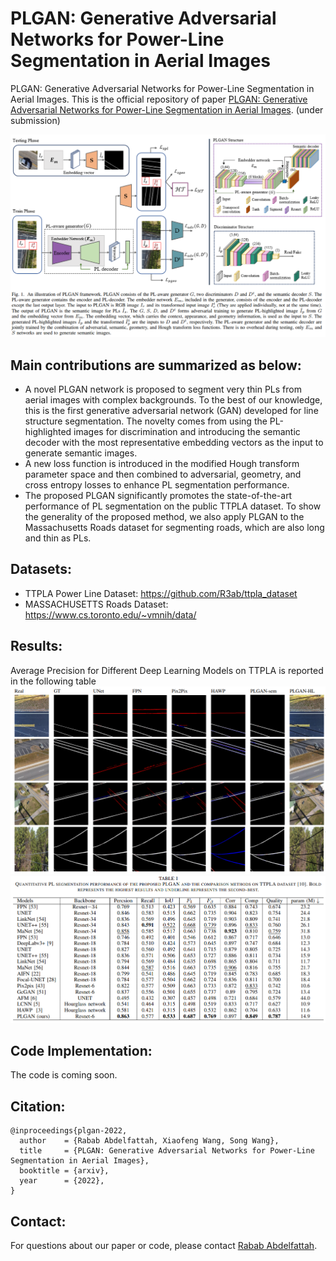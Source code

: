 # PLGAN: Generative Adversarial Networks for Power-Line Segmentation in Aerial Images

PLGAN: Generative Adversarial Networks for Power-Line Segmentation in Aerial Images. 
This is the official repository of paper [PLGAN: Generative Adversarial Networks for Power-Line Segmentation in Aerial Images](https://arxiv.org/abs/2204.07243). (under submission)

![Screenshot](PLGAN.png)

## Main contributions are summarized as below:
* A novel PLGAN network is proposed to segment very thin PLs from aerial images with complex backgrounds. To the best of our knowledge, this is the first generative adversarial network (GAN) developed for line structure segmentation. The novelty comes from using the PL-highlighted images for discrimination and introducing the semantic decoder with the most representative embedding vectors as the input to generate semantic images.
* A new loss function is introduced in the modified Hough transform parameter space and then combined to adversarial, geometry, and cross entropy losses to enhance PL segmentation performance.
* The proposed PLGAN significantly promotes the state-of-the-art performance of PL segmentation on the public TTPLA dataset. To show the generality of the proposed method, we also apply PLGAN to the Massachusetts Roads dataset for segmenting roads, which are also long and thin as PLs.

## Datasets:
* TTPLA Power Line Dataset: 
   https://github.com/R3ab/ttpla_dataset
* MASSACHUSETTS Roads Dataset:   https://www.cs.toronto.edu/~vmnih/data/ 
## Results:

Average Precision for Different Deep Learning Models on TTPLA is reported in the following table
![results](results_PL.png)
![results](results.png)


## Code Implementation:
   The code is coming soon.
   
## Citation:
```
@inproceedings{plgan-2022,
  author    = {Rabab Abdelfattah, Xiaofeng Wang, Song Wang},
  title     = {PLGAN: Generative Adversarial Networks for Power-Line Segmentation in Aerial Images},
  booktitle = {arxiv},
  year      = {2022},
}
```
## Contact:
For questions about our paper or code, please contact [Rabab Abdelfattah](rabab@email.sc.edu).
